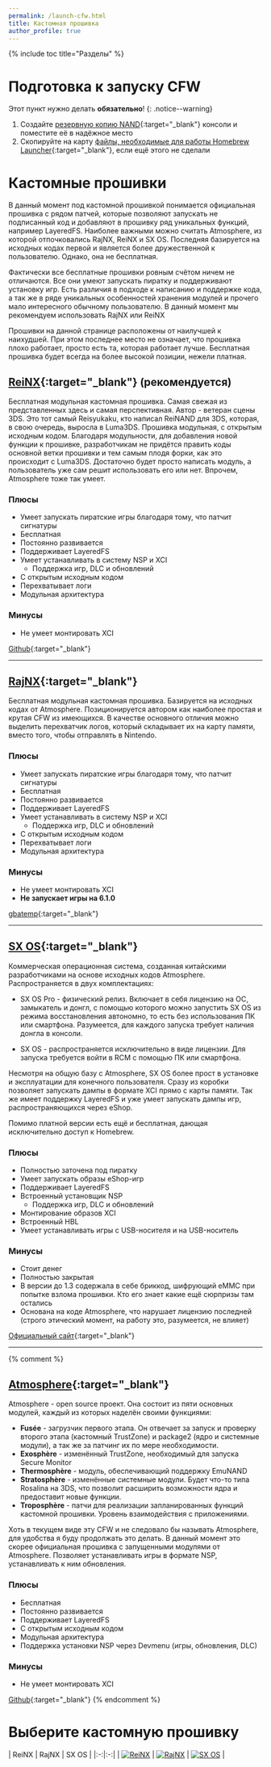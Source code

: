 ```yaml
---
permalink: /launch-cfw.html
title: Кастомная прошивка
author_profile: true
---
```

{% include toc title="Разделы" %}

# Подготовка к запуску CFW 

Этот пункт нужно делать **обязательно**! 
{: .notice--warning}

1. Создайте [резервную копию NAND](backup-nand){:target="_blank"} консоли и поместите её в надёжное место 
1. Скопируйте на карту [файлы, необходимые для работы Homebrew Launcher](launch-hbl#подготовительные-работы){:target="_blank"}, если ещё этого не сделали

# Кастомные прошивки

В данный момент под кастомной прошивкой понимается официальная прошивка с рядом патчей, которые позволяют запускать не подписанный код и добавляют в прошивку ряд уникальных функций, например LayeredFS. Наиболее важными можно считать Atmosphere, из которой отпочковались RajNX, ReiNX и SX OS. Последняя базируется на исходных кодах первой и является более дружественной к пользователю. Однако, она не бесплатная. 

Фактически все бесплатные прошивки ровным счётом ничем не отличаются. Все они умеют запускать пиратку и поддерживают установку игр. Есть различия в подходе к написанию и поддержке кода, а так же в ряде уникальных особенностей хранения модулей и прочего мало интересного обычному пользователю. В данный момент мы рекомендуем использовать RajNX или ReiNX 

Прошивки на данной странице расположены от наилучшей к наихудшей. При этом последнее место не означает, что прошивка плохо работает, просто есть та, которая работает лучше. Бесплатная прошивка будет всегда на более высокой позиции, нежели платная. 

## [ReiNX](reinx){:target="_blank"} (рекомендуется)

Бесплатная модульная кастомная прошивка. Самая свежая из представленных здесь и самая перспективная. Автор - ветеран сцены 3DS. Это тот самый Reisyukaku, кто написал ReiNAND для 3DS, которая, в свою очередь, выросла в Luma3DS. Прошивка модульная, с открытым исходным кодом. Благодаря модульности, для добавления новой функции к прошивке, разработчикам не придётся править коды основной ветки прошивки и тем самым плодя форки, как это происходит с Luma3DS. Достаточно будет просто написать модуль, а пользователь уже сам решит использовать его или нет. Впрочем, Atmosphere тоже так умеет. 

### Плюсы
+ Умеет запускать пиратские игры благодаря тому, что патчит сигнатуры 
+ Бесплатная
+ Постоянно развивается 
+ Поддерживает LayeredFS
+ Умеет устанавливать в систему NSP и XCI
	* Поддержка игр, DLC и обновлений 
+ С открытым исходным кодом
+ Перехватывает логи 
+ Модульная архитектура 

### Минусы
+ Не умеет монтировать XCI

[Github](https://github.com/Reisyukaku/ReiNX){:target="_blank"}

___

## [RajNX](rajnx){:target="_blank"}

Бесплатная модульная кастомная прошивка. Базируется на исходных кодах от Atmosphere. Позиционируется автором как наиболее простая и крутая CFW из имеющихся. В качестве основного отличия можно выделить перехватчик логов, который складывает их на карту памяти, вместо того, чтобы отправлять в Nintendo. 

### Плюсы
+ Умеет запускать пиратские игры благодаря тому, что патчит сигнатуры 
+ Бесплатная
+ Постоянно развивается 
+ Поддерживает LayeredFS
+ Умеет устанавливать в систему NSP и XCI
	* Поддержка игр, DLC и обновлений 
+ С открытым исходным кодом
+ Перехватывает логи 
+ Модульная архитектура 

### Минусы
+ Не умеет монтировать XCI
+ **Не запускает игры на 6.1.0**

[gbatemp](https://gbatemp.net/threads/rajnx-currently-the-best-and-most-user-friendly-free-starter-pack-for-nintendo-switch.513785/){:target="_blank"}

___

## [SX OS](sxos){:target="_blank"}

Коммерческая операционная система, созданная китайскими разработчиками на основе исходных кодов Atmosphere. Распространяется в двух комплектациях: 

* SX OS Pro - физический релиз. Включает в себя лицензию на ОС, замыкатель и донгл, с помощью которого можно запустить SX OS из режима восстановления автономно, то есть без использования ПК или смартфона. Разумеется, для каждого запуска требует наличия донгла в консоли. 

* SX OS - распространяется исключительно в виде лицензии. Для запуска требуется войти в RCM с помощью ПК или смартфона. 

Несмотря на общую базу с Atmosphere, SX OS более прост в установке и эксплуатации для конечного пользователя. Сразу из коробки позволяет запускать дампы в формате XCI прямо с карты памяти. Так же имеет поддержку LayeredFS и уже умеет запускать дампы игр, распространяющихся через eShop. 

Помимо платной версии есть ещё и бесплатная, дающая исключительно доступ к Homebrew. 

### Плюсы
+ Полностью заточена под пиратку 
+ Умеет запускать образы eShop-игр 
+ Поддерживает LayeredFS 
+ Встроенный установщик NSP
	* Поддержка игр, DLC и обновлений 
+ Монтирование образов XCI
+ Встроенный HBL
+ Умеет устанавливать игры с USB-носителя и на USB-носитель 

### Минусы
+ Стоит денег 
+ Полностью закрытая
+ В версии до 1.3 содержала в себе бриккод, шифрующий eMMC при попытке взлома прошивки. Кто его знает какие ещё сюрпризы там остались
+ Основана на коде Atmosphere, что нарушает лицензию последней (строго этический момент, на работу это, разумеется, не влияет)

[Официальный сайт](https://sx.xecuter.com/){:target="_blank"}

___

{% comment %} 
## [Atmosphere](atmos){:target="_blank"}

Atmosphere - open source проект. Она состоит из пяти основных модулей, каждый из которых наделён своими функциями:

* **Fusée** - загрузчик первого этапа. Он отвечает за запуск и проверку второго этапа (кастомный TrustZone) и package2 (ядро и системные модули), а так же за патчинг их по мере необходимости. 
* **Exosphère** - изменённый TrustZone, необходимый для запуска Secure Monitor
* **Thermosphère** - модуль, обеспечивающий поддержку EmuNAND
* **Stratosphère** - изменённые системные модули. Будет что-то типа Rosalina на 3DS, что позволит расширить возможности ядра и предоставит новые функции. 
* **Troposphère** - патчи для реализации запланированных функций кастомной прошивки. Уровень взаимодействия с приложениями. 

Хоть в текущем виде эту CFW и не следовало бы называть Atmosphere, для удобства я буду продолжать это делать. В данный момент это скорее официальная прошивка с запущенными модулями от Atmosphere. Позволяет устанавливать игры в формате NSP, устанавливать к ним обновления. 

### Плюсы
+ Бесплатная
+ Постоянно развивается 
+ Поддерживает LayeredFS
+ С открытым исходным кодом
+ Модульная архитектура 
+ Поддержка установки NSP через Devmenu (игры, обновления, DLC)

### Минусы
+ Не умеет монтировать XCI

[Github](https://github.com/Atmosphere-NX/Atmosphere){:target="_blank"}
{% endcomment %}

# Выберите кастомную прошивку

| ReiNX | RajNX | SX OS |
|:-:|:-:|
| [![ReiNX](/images/reinx.png)](reinx) | [![RajNX](/images/rajnx.png)](rajnx) | [![SX OS](/images/sxos.png)](sxos) |